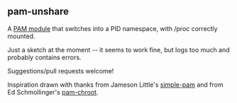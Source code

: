 ## pam-unshare

A [PAM module](http://www.linux-pam.org/) that switches into a PID namespace,
with /proc correctly mounted.

Just a sketch at the moment -- it seems to work fine, but logs too much and
probably contains errors.

Suggestions/pull requests welcome!

Inspiration drawn with thanks from Jameson Little's [simple-pam](https://github.com/beatgammit/simple-pam) and from Ed
Schmollinger's [pam-chroot](https://sourceforge.net/projects/pam-chroot/).
